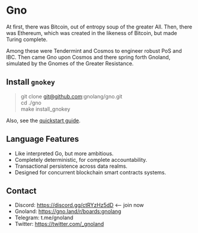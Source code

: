 # Gno

At first, there was Bitcoin, out of entropy soup of the greater All.
Then, there was Ethereum, which was created in the likeness of Bitcoin,
but made Turing complete.

Among these were Tendermint and Cosmos to engineer robust PoS and IBC.
Then came Gno upon Cosmos and there spring forth Gnoland,
simulated by the Gnomes of the Greater Resistance.

## Install `gnokey`

> git clone git@github.com:gnolang/gno.git<br/>
> cd ./gno<br/>
> make install\_gnokey<br/>

Also, see the [quickstart guide](https://gno.land/r/boards:gnolang/4).

## Language Features

 * Like interpreted Go, but more ambitious.
 * Completely deterministic, for complete accountability.
 * Transactional persistence across data realms.
 * Designed for concurrent blockchain smart contracts systems.

## Contact

 * Discord: https://discord.gg/ctRYzHz5dD <-- join now
 * Gnoland: https://gno.land/r/boards:gnolang
 * Telegram: t.me/gnoland
 * Twitter: https://twitter.com/_gnoland
